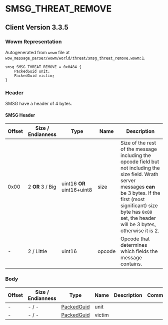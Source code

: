 # SMSG_THREAT_REMOVE

## Client Version 3.3.5

### Wowm Representation

Autogenerated from `wowm` file at [`wow_message_parser/wowm/world/threat/smsg_threat_remove.wowm:1`](https://github.com/gtker/wow_messages/tree/main/wow_message_parser/wowm/world/threat/smsg_threat_remove.wowm#L1).
```rust,ignore
smsg SMSG_THREAT_REMOVE = 0x0484 {
    PackedGuid unit;
    PackedGuid victim;
}
```
### Header

SMSG have a header of 4 bytes.

#### SMSG Header

| Offset | Size / Endianness | Type   | Name   | Description |
| ------ | ----------------- | ------ | ------ | ----------- |
| 0x00   | 2 **OR** 3 / Big           | uint16 **OR** uint16+uint8 | size | Size of the rest of the message including the opcode field but not including the size field. Wrath server messages **can** be 3 bytes. If the first (most significant) size byte has `0x80` set, the header will be 3 bytes, otherwise it is 2.|
| -      | 2 / Little| uint16 | opcode | Opcode that determines which fields the message contains. |

### Body

| Offset | Size / Endianness | Type | Name | Description | Comment |
| ------ | ----------------- | ---- | ---- | ----------- | ------- |
| - | - / - | [PackedGuid](../types/packed-guid.md) | unit |  |  |
| - | - / - | [PackedGuid](../types/packed-guid.md) | victim |  |  |

